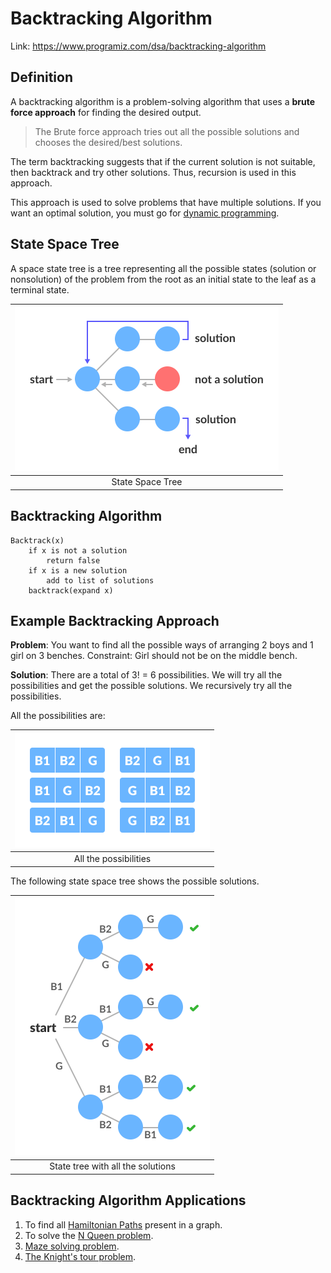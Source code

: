 # Backtracking Algorithm



Link: https://www.programiz.com/dsa/backtracking-algorithm





## Definition

A backtracking algorithm is a problem-solving algorithm that uses a **brute force approach** for finding the desired output.

>   The Brute force approach tries out all the possible solutions and chooses the desired/best solutions.

The term backtracking suggests that if the current solution is not suitable, then backtrack and try other solutions. Thus, recursion is used in this approach.

This approach is used to solve problems that have multiple solutions. If you want an optimal solution, you must go for [dynamic programming](https://www.programiz.com/dsa/dynamic-programming).





## State Space Tree

A space state tree is a tree representing all the possible states (solution or nonsolution) of the problem from the root as an initial state to the leaf as a terminal state.

| <img src="0.Backtracking Algorithm.assets/ba-state-space-tree.png" alt="State Space Tree" style="zoom:50%;" /> |
| :----------------------------------------------------------: |
|                       State Space Tree                       |





## Backtracking Algorithm

```
Backtrack(x)
    if x is not a solution
        return false
    if x is a new solution
        add to list of solutions
    backtrack(expand x)
```





## Example Backtracking Approach

**Problem**: You want to find all the possible ways of arranging 2 boys and 1 girl on 3 benches. Constraint: Girl should not be on the middle bench.

**Solution**: There are a total of 3! = 6 possibilities. We will try all the possibilities and get the possible solutions. We recursively try all the possibilities.



All the possibilities are:

| <img src="0.Backtracking Algorithm.assets/ba-possibilities.png" alt="All the possibilities" style="zoom:50%;" /> |
| :----------------------------------------------------------: |
|                    All the possibilities                     |



The following state space tree shows the possible solutions.

| <img src="0.Backtracking Algorithm.assets/ba-state-state-tree-example.png" alt="State state tree" style="zoom:50%;" /> |
| :----------------------------------------------------------: |
|              State tree with all the solutions               |





## Backtracking Algorithm Applications

1.  To find all [Hamiltonian Paths](https://en.wikipedia.org/wiki/Hamiltonian_path_problem) present in a graph.
2.  To solve the [N Queen problem](https://en.wikipedia.org/wiki/Eight_queens_puzzle).
3.  [Maze solving problem](https://en.wikipedia.org/wiki/Maze_solving_algorithm).
4.  [The Knight's tour problem](https://en.wikipedia.org/wiki/Knight's_tour).
